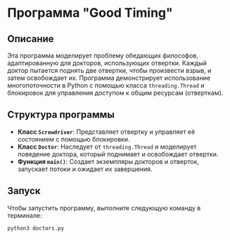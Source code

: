 # Программа "Good Timing"

## Описание

Эта программа моделирует проблему обедающих философов, адаптированную для докторов, использующих отвертки. Каждый доктор пытается поднять две отвертки, чтобы произвести взрыв, и затем освобождает их. Программа демонстрирует использование многопоточности в Python с помощью класса `threading.Thread` и блокировок для управления доступом к общим ресурсам (отверткам).

## Структура программы

- **Класс `Screwdriver`**: Представляет отвертку и управляет её состоянием с помощью блокировки.
- **Класс `Doctor`**: Наследует от `threading.Thread` и моделирует поведение доктора, который поднимает и освобождает отвертки.
- **Функция `main()`**: Создает экземпляры докторов и отверток, запускает потоки и ожидает их завершения.

## Запуск

Чтобы запустить программу, выполните следующую команду в терминале:

```bash
python3 doctors.py